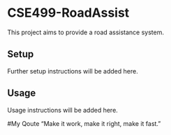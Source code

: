 # CSE499-RoadAssist

This project aims to provide a road assistance system.

## Setup

Further setup instructions will be added here.

## Usage

Usage instructions will be added here.

#My Qoute
“Make it work, make it right, make it fast.”
